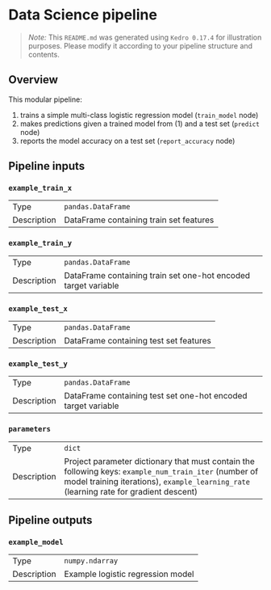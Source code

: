 # Data Science pipeline

> *Note:* This `README.md` was generated using `Kedro 0.17.4` for illustration purposes. Please modify it according to
> your pipeline structure and contents.

## Overview

This modular pipeline:

1. trains a simple multi-class logistic regression model (`train_model` node)
2. makes predictions given a trained model from (1) and a test set (`predict` node)
3. reports the model accuracy on a test set (`report_accuracy` node)

## Pipeline inputs

### `example_train_x`

|||
|---|---|
| Type | `pandas.DataFrame` |
| Description | DataFrame containing train set features |

### `example_train_y`

|||
|---|---|
| Type | `pandas.DataFrame` |
| Description | DataFrame containing train set one-hot encoded target variable |

### `example_test_x`

|||
|---|---|
| Type | `pandas.DataFrame` |
| Description | DataFrame containing test set features |

### `example_test_y`

|||
|---|---|
| Type | `pandas.DataFrame` |
| Description | DataFrame containing test set one-hot encoded target variable |

### `parameters`

|||
|---|---|
| Type | `dict`  |
| Description | Project parameter dictionary that must contain the following keys: `example_num_train_iter` (number of model training iterations), `example_learning_rate` (learning rate for gradient descent) |

## Pipeline outputs

### `example_model`

|||
|---|---|
| Type | `numpy.ndarray` |
| Description | Example logistic regression model |
